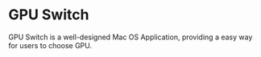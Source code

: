 # GPU Switch

GPU Switch is a well-designed Mac OS Application, providing a easy way for users to choose GPU.

